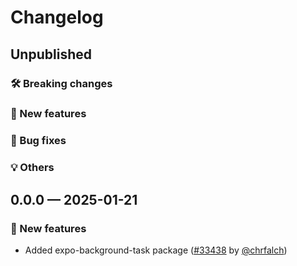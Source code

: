 # Changelog

## Unpublished

### 🛠 Breaking changes

### 🎉 New features

### 🐛 Bug fixes

### 💡 Others

## 0.0.0 — 2025-01-21

### 🎉 New features

- Added expo-background-task package ([#33438](https://github.com/expo/expo/pull/33438) by [@chrfalch](https://github.com/chrfalch))
